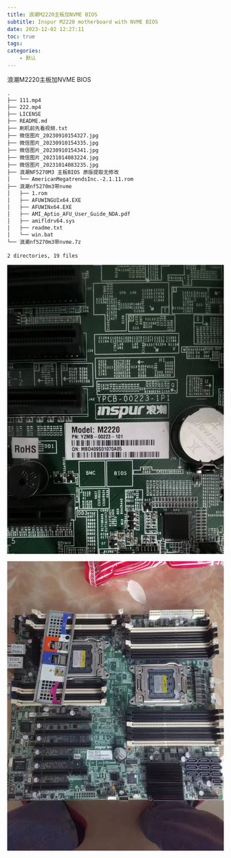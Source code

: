 ```yaml
---
title: 浪潮M2220主板加NVME BIOS
subtitle: Inspur M2220 motherboard with NVME BIOS
date: 2023-12-02 12:27:11
toc: true
tags: 
categories: 
    - 默认
---
```



浪潮M2220主板加NVME BIOS

```shell
.
├── 111.mp4
├── 222.mp4
├── LICENSE
├── README.md
├── 刷机前先看视频.txt
├── 微信图片_20230910154327.jpg
├── 微信图片_20230910154335.jpg
├── 微信图片_20230910154341.jpg
├── 微信图片_20231014083224.jpg
├── 微信图片_20231014083235.jpg
├── 浪潮NF5270M3 主板BIOS 原版提取无修改
│   └── AmericanMegatrendsInc.-2.1.11.rom
├── 浪潮nf5270m3带nvme
│   ├── 1.rom
│   ├── AFUWINGUIx64.EXE
│   ├── AFUWINx64.EXE
│   ├── AMI_Aptio_AFU_User_Guide_NDA.pdf
│   ├── amifldrv64.sys
│   ├── readme.txt
│   └── win.bat
└── 浪潮nf5270m3带nvme.7z

2 directories, 19 files
```



![17014912290411701491228172.png](https://raw.githubusercontent.com/eric-gitta-moore/eric-gitta-moore.github.io/main/static/images/17014912290411701491228172.png)

![17014912430411701491242486.png](https://raw.githubusercontent.com/eric-gitta-moore/eric-gitta-moore.github.io/main/static/images/17014912430411701491242486.png)